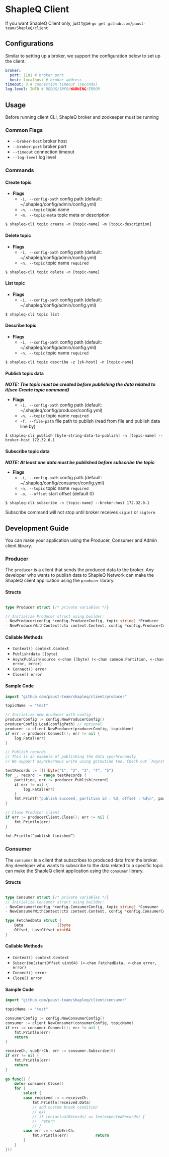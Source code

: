 # ShapleQ Client
If you want ShapleQ Client only, just type `go get github.com/paust-team/ShapleQ/client`

## Configurations
Similar to setting up a broker, we support the configuration below to set up the client.

```yaml
broker:
  port: 1101 # broker port
  host: localhost # broker address
timeout: 3 # connection timeout (seconds)
log-level: INFO # DEBUG/INFO/WARNING/ERROR
```

## Usage
Before running client CLI, ShapleQ broker and zookeeper must be running

### Common Flags
- `--broker-host` broker host
- `--broker-port` broker port
- `--timeout` connection timeout
- `--log-level` log level

### Commands
#### Create topic
- **Flags**
	- `-i, --config-path` config path (default: ~/.shapleq/config/admin/config.yml)
	- `-n, --topic` topic name
	- `-m, --topic-meta` topic meta or description

```shell
$ shapleq-cli topic create -n [topic-name] -m [topic-description]
```

#### Delete topic
- **Flags**
	- `-i, --config-path` config path (default: ~/.shapleq/config/admin/config.yml)
	- `-n, --topic` topic name `required`

```shell
$ shapleq-cli topic delete -n [topic-name]
```

#### List topic
- **Flags**
	- `-i, --config-path` config path (default: ~/.shapleq/config/admin/config.yml)

```shell
$ shapleq-cli topic list
```

#### Describe topic
- **Flags**
	- `-i, --config-path` config path (default: ~/.shapleq/config/admin/config.yml)
	- `-n, --topic` topic name `required`

```shell
$ shapleq-cli topic describe -z [zk-host] -n [topic-name]
```

#### Publish topic data
***NOTE: The topic must be created before publishing the data related to it(see Create topic command)***
- **Flags**
	- `-i, --config-path` config path (default: ~/.shapleq/config/producer/config.yml)
	- `-n, --topic` topic name `required`
	- `-f, --file-path` file path to publish (read from file and publish data line by)

```shell
$ shapleq-cli publish [byte-string-data-to-publish] -n [topic-name] --broker-host 172.32.0.1
```

#### Subscribe topic data
***NOTE: At least one data must be published before subscribe the topic***
- **Flags**
	- `-i, --config-path` config path (default: ~/.shapleq/config/consumer/config.yml)
	- `-n, --topic` topic name `required`
	- `-o, --offset` start offset (default 0)
	
```shell
$ shapleq-cli subscribe -n [topic-name] --broker-host 172.32.0.1
```

Subscribe command will not stop until broker receives `sigint` or `sigterm`

## Development Guide
You can make your application using the Producer, Consumer and Admin client library.

### Producer
The `producer` is a client that sends the produced data to the broker. Any developer who wants to publish data to ShapleQ Network can make the ShapleQ client application using the `producer` library.

#### Structs

```go

type Producer struct {/* private variables */}

// Initialize Producer struct using builder: 
- NewProducer(config *config.ProducerConfig, topic string) *Producer
- NewProducerWithContext(ctx context.Context, config *config.ProducerConfig, topic string)

```

#### Callable Methods
- `Context() context.Context`
- `Publish(data []byte)`
- `AsyncPublish(source <-chan []byte) (<-chan common.Partition, <-chan error, error)`
- `Connect() error`
- `Close() error`

#### Sample Code

```go
import "github.com/paust-team/shapleq/client/producer"

topicName := "test"

// Initialize new producer with config
producerConfig := config.NewProducerConfig()
producerConfig.Load(configPath) // optional
producer := client.NewProducer(producerConfig, topicName)
if err := producer.Connect(); err != nil {
	log.Fatal(err)
}

// Publish records
// This is an example of publishing the data synchronously
// We support asynchornous write using goroutine too. Check out `AsyncPublish`.

testRecords := [][]byte{"1", "2", "3", "4", "5"}
for _, record := range testRecords {
	partition, err := producer.Publish(record)
	if err != nil {
		log.Fatal(err)
	}
	fmt.Printf("publish succeed, partition id : %d, offset : %d\n", partition.Id, partition.Offset)
}

// Close Producer client
if err := producerClient.Close(); err != nil {
	fmt.Println(err)
}
			
fmt.Println(“publish finished”)
```

### Consumer
The `consumer` is a client that subscribes to produced data from the broker. Any developer who wants to subscribe to the data related to a specific topic can make the ShapleQ client application using the `consumer` library.

#### Structs

```go

type Consumer struct {/* private variables */}
// Initialize Consumer struct using builder: 
- NewConsumer(config *config.ConsumerConfig, topic string) *Consumer
- NewConsumerWithContext(ctx context.Context, config *config.ConsumerConfig, topic string) *Consumer

type FetchedData struct {
	Data               []byte
	Offset, LastOffset uint64
}
```

#### Callable Methods
- `Context() context.Context`
- `Subscribe(startOffset uint64) (<-chan FetchedData, <-chan error, error)`
- `Connect() error`
- `Close() error`

#### Sample Code

```go
import "github.com/paust-team/shapleq/client/consumer"

topicName := "test"

consumerConfig := config.NewConsumerConfig()
consumer := client.NewConsumer(consumerConfig, topicName)
if err := consumer.Connect(); err != nil {
	fmt.Println(err)
	return
}

receiveCh, subErrCh, err := consumer.Subscribe(0)
if err != nil {
	fmt.Println(err)
	return
}
      
go func() {
	defer consumer.Close()
	for {
		select {
		case received := <-receiveCh:
			fmt.Println(received.Data)
			// add custom break condition
			// ex)
			// if len(actualRecords) == len(expectedRecords) {
			//	return
			// }
		case err := <-subErrCh:
			fmt.Println(err)			return
		}
	}
}()

```

